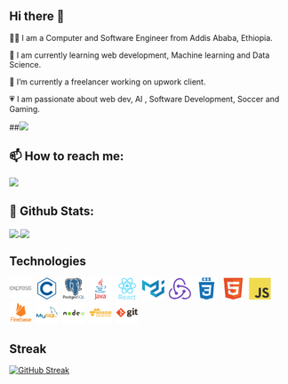 
## Hi there 👋


👩‍💻  I am a Computer and Software Engineer from Addis Ababa, Ethiopia.


🌱  I am currently learning web development, Machine learning and Data Science.


🔭 I’m currently a freelancer working on upwork client.


💗 I am passionate about web dev, AI , Software Development, Soccer and Gaming.

##![](https://komarev.com/ghpvc/?username=EYOELTEKLE&label=PROFILE+VIEWS)

## 📫 How to reach me:

<a href="https://www.linkedin.com/in/eyoel-tekle-613090203//">
  <img src="https://img.shields.io/badge/LinkedIn-0077B5?style=for-the-badge&logo=linkedin&logoColor=white" />
</a>


## 🌈 Github Stats:

<a href="https://github.com/EYOELTEKLE/github-readme-stats">
  <img align="center" src="https://github-readme-stats.vercel.app/api?username=EYOELTEKLE&count_private=true&show_icons=true&theme=jolly" />
</a>

<a href="https://github.com/EYOELTEKLE/github-readme-stats">
  <img align="center" src="https://github-readme-stats.vercel.app/api/top-langs/?username=EYOELTEKLE&layout=compact&theme=jolly" />
</a>

## Technologies
<div>
  <img src="https://github.com/devicons/devicon/blob/master/icons/express/express-original-wordmark.svg" title="express" alt="exp" width="40" height="40"/>&nbsp;
   <img src="https://github.com/devicons/devicon/blob/master/icons/c/c-line.svg" title="c" alt="c" width="40" height="40"/>&nbsp;
  <img src="https://github.com/devicons/devicon/blob/master/icons/postgresql/postgresql-original-wordmark.svg" title="Postgres" alt="sql" width="40" height="40"/>&nbsp;
  <img src="https://github.com/devicons/devicon/blob/master/icons/java/java-original-wordmark.svg" title="Java" alt="Java" width="40" height="40"/>&nbsp;
  <img src="https://github.com/devicons/devicon/blob/master/icons/react/react-original-wordmark.svg" title="React" alt="React" width="40" height="40"/>&nbsp;
  <img src="https://github.com/devicons/devicon/blob/master/icons/materialui/materialui-original.svg" title="Material UI" alt="Material UI" width="40" height="40"/>&nbsp;
  <img src="https://github.com/devicons/devicon/blob/master/icons/redux/redux-original.svg" title="Redux" alt="Redux " width="40" height="40"/>&nbsp;
  <img src="https://github.com/devicons/devicon/blob/master/icons/css3/css3-plain-wordmark.svg"  title="CSS3" alt="CSS" width="40" height="40"/>&nbsp;
  <img src="https://github.com/devicons/devicon/blob/master/icons/html5/html5-original.svg" title="HTML5" alt="HTML" width="40" height="40"/>&nbsp;
  <img src="https://github.com/devicons/devicon/blob/master/icons/javascript/javascript-original.svg" title="JavaScript" alt="JavaScript" width="40" height="40"/>&nbsp;
  <img src="https://github.com/devicons/devicon/blob/master/icons/firebase/firebase-plain-wordmark.svg" title="Firebase" alt="Firebase" width="40" height="40"/>&nbsp;
  <img src="https://github.com/devicons/devicon/blob/master/icons/mysql/mysql-original-wordmark.svg" title="MySQL"  alt="MySQL" width="40" height="40"/>&nbsp;
  <img src="https://github.com/devicons/devicon/blob/master/icons/nodejs/nodejs-original-wordmark.svg" title="NodeJS" alt="NodeJS" width="40" height="40"/>&nbsp;
  <img src="https://github.com/devicons/devicon/blob/master/icons/amazonwebservices/amazonwebservices-plain-wordmark.svg" title="AWS" alt="AWS" width="40" height="40"/>&nbsp;
  <img src="https://github.com/devicons/devicon/blob/master/icons/git/git-original-wordmark.svg" title="Git" **alt="Git" width="40" height="40"/>
</div>

## Streak

[![GitHub Streak](http://github-readme-streak-stats.herokuapp.com?user=EYOELTEKLE&theme=dark&background=000000)](https://git.io/streak-stats)

